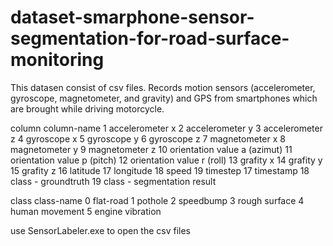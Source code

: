 # dataset-smarphone-sensor-segmentation-for-road-surface-monitoring
This datasen consist of csv files. 
Records motion sensors (accelerometer, gyroscope, magnetometer, and gravity) and GPS from smartphones which are brought while driving motorcycle.

column  column-name 
1       accelerometer x
2       accelerometer y
3       accelerometer z 
4       gyroscope x
5       gyroscope y
6       gyroscope z
7       magnetometer x
8       magnetometer y
9       magnetometer z
10      orientation value a (azimut)
11      orientation value p (pitch)
12      orientation value r (roll)
13      grafity x
14      grafity y
15      grafity z
16      latitude
17      longitude
18      speed
19      timestep
17      timestamp
18      class - groundtruth
19      class - segmentation result


class   class-name
0       flat-road
1       pothole
2       speedbump
3       rough surface
4       human movement
5       engine vibration

use SensorLabeler.exe to open the csv files
